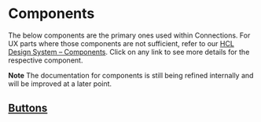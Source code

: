 # Components

The below components are the primary ones used within Connections. For UX parts where those components are not sufficient, refer to our [HCL Design System – Components](internal-link-redacted). Click on any link to see more details for the respective component.

**Note** The documentation for components is still being refined internally and will be improved at a later point.

## [Buttons](./buttons)